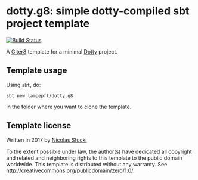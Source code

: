 dotty.g8: simple dotty-compiled sbt project template
=================
[![Build Status](https://travis-ci.org/lampepfl/dotty.g8.svg?branch=master)](https://travis-ci.org/lampepfl/dotty.g8/)

A [Giter8][g8] template for a minimal [Dotty] project.

Template usage
--------------
Using `sbt`, do:
```
sbt new lampepfl/dotty.g8
```
in the folder where you want to clone the template.

Template license
----------------
Written in 2017 by [Nicolas Stucki]

To the extent possible under law, the author(s) have dedicated all copyright and related
and neighboring rights to this template to the public domain worldwide.
This template is distributed without any warranty. See <http://creativecommons.org/publicdomain/zero/1.0/>.

[g8]: http://www.foundweekends.org/giter8/
[Dotty]: http://dotty.epfl.ch/
[Nicolas Stucki]: https://github.com/nicolasstucki
